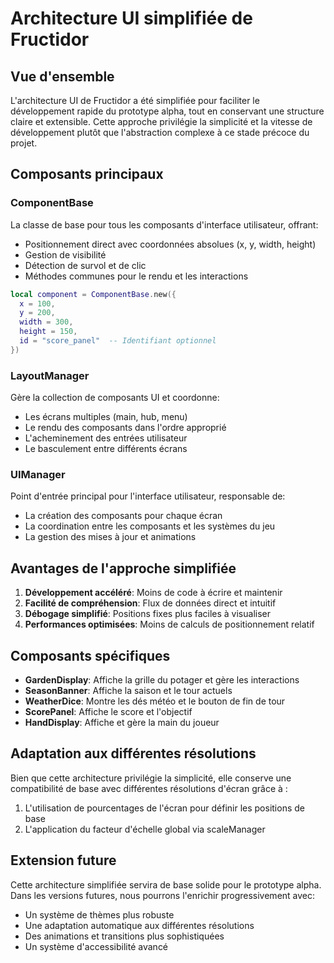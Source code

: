 # Architecture UI simplifiée de Fructidor

## Vue d'ensemble

L'architecture UI de Fructidor a été simplifiée pour faciliter le développement rapide du prototype alpha, tout en conservant une structure claire et extensible. Cette approche privilégie la simplicité et la vitesse de développement plutôt que l'abstraction complexe à ce stade précoce du projet.

## Composants principaux

### ComponentBase

La classe de base pour tous les composants d'interface utilisateur, offrant:
- Positionnement direct avec coordonnées absolues (x, y, width, height)
- Gestion de visibilité 
- Détection de survol et de clic
- Méthodes communes pour le rendu et les interactions

```lua
local component = ComponentBase.new({
  x = 100, 
  y = 200,
  width = 300,
  height = 150,
  id = "score_panel"  -- Identifiant optionnel
})
```

### LayoutManager

Gère la collection de composants UI et coordonne:
- Les écrans multiples (main, hub, menu)
- Le rendu des composants dans l'ordre approprié
- L'acheminement des entrées utilisateur
- Le basculement entre différents écrans

### UIManager

Point d'entrée principal pour l'interface utilisateur, responsable de:
- La création des composants pour chaque écran
- La coordination entre les composants et les systèmes du jeu
- La gestion des mises à jour et animations

## Avantages de l'approche simplifiée

1. **Développement accéléré**: Moins de code à écrire et maintenir
2. **Facilité de compréhension**: Flux de données direct et intuitif
3. **Débogage simplifié**: Positions fixes plus faciles à visualiser
4. **Performances optimisées**: Moins de calculs de positionnement relatif

## Composants spécifiques

- **GardenDisplay**: Affiche la grille du potager et gère les interactions
- **SeasonBanner**: Affiche la saison et le tour actuels
- **WeatherDice**: Montre les dés météo et le bouton de fin de tour
- **ScorePanel**: Affiche le score et l'objectif
- **HandDisplay**: Affiche et gère la main du joueur

## Adaptation aux différentes résolutions

Bien que cette architecture privilégie la simplicité, elle conserve une compatibilité de base avec différentes résolutions d'écran grâce à :

1. L'utilisation de pourcentages de l'écran pour définir les positions de base
2. L'application du facteur d'échelle global via scaleManager

## Extension future

Cette architecture simplifiée servira de base solide pour le prototype alpha. Dans les versions futures, nous pourrons l'enrichir progressivement avec:

- Un système de thèmes plus robuste
- Une adaptation automatique aux différentes résolutions
- Des animations et transitions plus sophistiquées
- Un système d'accessibilité avancé